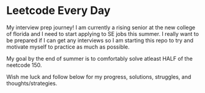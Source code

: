 # Leetcode Every Day
My interview prep journey! I am currently a rising senior at the new college of florida and I need to start applying to SE jobs this summer. I really want to be prepared if I can get any interviews so I am starting this repo to try and motivate myself to practice as much as possible.

My goal by the end of summer is to comfortably solve atleast HALF of the neetcode 150.

Wish me luck and follow below for my progress, solutions, struggles, and thoughts/strategies.
